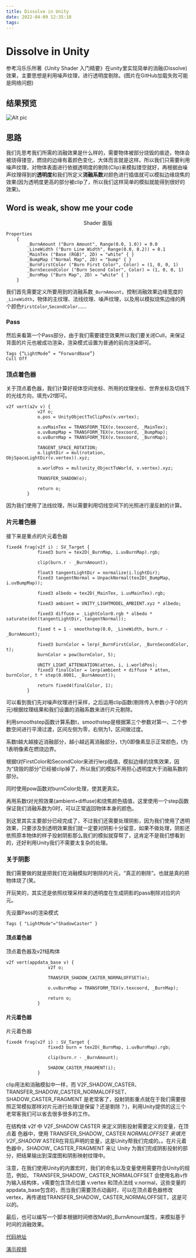 ```yaml
---
title: Dissolve in Unity
date: 2022-04-09 12:35:18
tags:
---
```


# Dissolve in Unity

参考冯乐乐所著《Unity Shader 入门精要》在unity里实现简单的消融(Dissolve)效果，主要思想是利用噪声纹理，进行透明度剔除。(图片在GitHub加载失败可能是网络问题)

## 结果预览

![Alt pic](https://raw.githubusercontent.com/HollowEmiya/DissolveShader/main/DissolveResult.png)

<!--more-->

## 思路

我们先思考我们所需的消融效果是什么样的，需要物体被部分烧毁的痕迹，物体会被烧得镂空，燃烧的边缘有着颜色变化，大体而言就是这样。所以我们只需要利用噪声纹理，对物体表面进行依据透明度的剔除(Clip)来模拟镂空就好，再根据由噪声纹理得到的**透明度**和我们所定义**消融系数**对颜色进行插值就可以模拟边缘烧焦的效果(因为透明度更高的部分被clip了，所以我们这样简单的模拟就能得到很好的效果)。

## Word is weak, show me your code

<div align="center">
<img title="" src="https://raw.githubusercontent.com/HollowEmiya/DissolveShader/main/DissolveMat.png" alt=""></div>

<center>Shader 面版</center>

    Properties
        {
            _BurnAmount ("Burn Amount", Range(0.0, 1.0)) = 0.0
            _LineWidth ("Burn Line Width", Range(0.0, 0.2)) = 0.1
            _MainTex ("Base (RGB)", 2D) = "white" { }
            _BumpMap ("Normal Map", 2D) = "bump" { }
            _BurnFirstColor ("Burn First Color", Color) = (1, 0, 0, 1)
            _BurnSecondColor ("Burn Second Color", Color) = (1, 0, 0, 1)
            _BurnMap ("Burn Map", 2D) = "white" { }
        }

我们首先需要定义所要用到的消融系数`_BurnAmount`，控制消融效果边缘宽度的`_LineWidth`，物体的主纹理、法线纹理、噪声纹理，以及用以模拟烧焦边缘的两个颜色`FirstColor`,`SecondColor`……

### Pass

然后来看第一个Pass部分，由于我们需要镂空效果所以我们要关闭Cull，来保证背面的片元也被成功渲染，渲染模式设置为普通的前向渲染即可。

    Tags {“LightMode” = “ForwardBase”}
    Cull Off

### 顶点着色器

关于顶点着色器，我们计算好视体空间坐标、所用的纹理坐标、世界坐标及切线下的光线方向，填充v2f即可。

    v2f vert(a2v v) {
                v2f o;
                o.pos = UnityObjectToClipPos(v.vertex);
    
                o.uvMainTex = TRANSFORM_TEX(v.texcoord, _MainTex);
                o.uvBumpMap = TRANSFORM_TEX(v.texcoord, _BumpMap);
                o.uvBurnMap = TRANSFORM_TEX(v.texcoord, _BurnMap);
    
                TANGENT_SPACE_ROTATION;
                o.lightDir = mul(rotation, ObjSpaceLightDir(v.vertex)).xyz;
    
                o.worldPos = mul(unity_ObjectToWorld, v.vertex).xyz;
    
                TRANSFER_SHADOW(o);
    
                return o;
            }

因为我们使用了法线纹理，所以需要利用切线空间下的光照进行漫反射的计算。

### 片元着色器

接下来是重点的片元着色器

    fixed4 frag(v2f i) : SV_Target {
                fixed3 burn = tex2D(_BurnMap, i.uvBurnMap).rgb;
    
                clip(burn.r - _BurnAmount);
    
                float3 tangentLightDir = normalize(i.lightDir);
                fixed3 tangentNormal = UnpackNormal(tex2D(_BumpMap, i.uvBumpMap));
    
                fixed3 albedo = tex2D(_MainTex, i.uvMainTex).rgb;
    
                fixed3 ambient = UNITY_LIGHTMODEL_AMBIENT.xyz * albedo;
    
                fixed3 diffuse = _LightColor0.rgb * albedo * saturate(dot(tangentLightDir, tangentNormal));
    
                fixed t = 1 - smoothstep(0.0, _LineWidth, burn.r - _BurnAmount);
    
                fixed3 burnColor = lerp(_BurnFirstColor, _BurnSecondColor, t);
                burnColor = pow(burnColor, 5);
    
                UNITY_LIGHT_ATTENUATION(atten, i, i.worldPos);
                fixed3 finalColor = lerp(ambient + diffuse * atten, burnColor, t * step(0.0001, _BurnAmount));
    
                return fixed4(finalColor, 1);
            }

可以看到我们先对噪声纹理进行采样，之后运用clip函数(剔除传入参数小于0的片元)根据纹理结果和我们设置的消融系数来进行片元剔除。

利用smoothstep函数计算系数t，smoothstep是根据第三个参数对第一、二个参数空间进行平滑过渡，区间左侧为零，右侧为1，区间做过度。

系数t越大越接近消融部分，越小越远离消融部分，t为0即像素显示正常颜色，t为1表明像素在燃烧边界。

根据t对FirstColor和SecondColor来进行lerp插值，模拟边缘的烧焦效果，因为“烧毁的部分”已经被clip掉了，所以我们的模拟不用担心透明度大于消融系数的部分。

同时使用pow函数对burnColor处理，使其更真实。

再用系数t对光照效果(ambient+diffuse)和烧焦颜色插值，这里使用一个step函数保证我们消融系数为0时，可以正常返回物体本身的颜色。

到这里其实主要部分已经完成了，不过我们还需要处理阴影，因为我们使用了透明效果，只要涉及到透明效果我们就一定要对阴影十分留意，如果不做处理，阴影还依照原本物体的样子投射阴影那么我们的模拟就穿帮了，这肯定不是我们想看到的，还好利用Unity我们不需要太复杂的处理。

### 关于阴影

我们需要做的就是把我们在消融模拟时剔除的片元，“真正的剔除”。也就是真的把物体烧了(笑。

开玩笑的，其实还是依照纹理采样来的透明度在生成阴影的pass剔除对应的片元。

先设置Pass的渲染模式

    Tags { "LightMode"="ShadowCaster" }

#### 顶点着色器

顶点着色器及v2f结构体

    v2f vert(appdata_base v) {
                    v2f o;
    
                    TRANSFER_SHADOW_CASTER_NORMALOFFSET(o);
    
                    o.uvBurnMap = TRANSFORM_TEX(v.texcoord, _BurnMap);
    
                    return o;
                }

#### 片元着色器

片元着色器

    fixed4 frag(v2f i) : SV_Target {
                    fixed3 burn = tex2D(_BurnMap, i.uvBurnMap).rgb;
    
                    clip(burn.r - _BurnAmount);
    
                    SHADOW_CASTER_FRAGMENT(i);
                }

clip用法和消融模拟中一样，而 V2F_SHADOW_CASTER、TRANSFER_SHADOW_CASTER_NORMALOFFSET、SHADOW_CASTER_FRAGMENT 是老常客了，投射阴影重点就在于我们需要按照正常模拟那样对片元进行处理(是保留？还是剔除？)，利用Unity提供的这三个老常客我们可以省去很多很多的工作。

在结构体 v2f 中 V2F_SHADOW CASTER 来定义阴影投射需要定义的变量，在顶点着
色器中，使用 TRANSFER_SHADOW_ CASTER _NORMALOFFSET 来填充 V2F_SHADOW_ 
ASTER在背后声明的变量，这是Unity帮我们完成的。。在片元着
色器中，SHADOW_ CASTER_FRAGMENT 来让 Unity 为我们完成阴影投射的部分，把结果输出到深度图和阴影映射纹理中。

注意，在我们使用Unity的内置宏时，我们的命名以及变量使用需要符合Unity的规范，例如， TRANSFER_SHADOW_ CASTER_NORMALOFFSET 会使用名称`v`作为输入结构体，v需要包含顶点位置 v.vertex 和顶点法线 v.normal，这些变量的appdata_base包含的，而当我们需要顶点动画时，可以在顶点着色器修改vertex，再传递给TRANSFER_SHADOW_ CASTER_NORMALOFFSET，这是可以的。

最后，也可以编写一个脚本根据时间修改Mat的_BurnAmount属性，来模拟基于时间的消融效果。

<a href="https://github.com/HollowEmiya/DissolveShader" target="_blank">代码地址</a>

[演示视频](https://www.bilibili.com/video/BV1BY4y1i7a8?spm_id_from=333.999.0.0)
